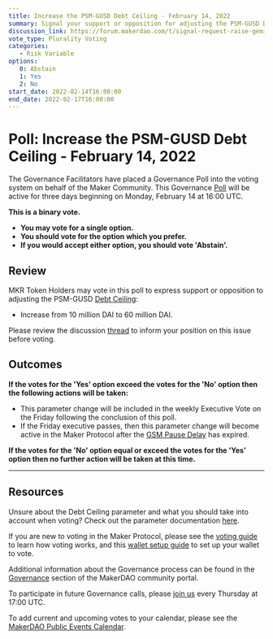 ```yaml
---
title: Increase the PSM-GUSD Debt Ceiling - February 14, 2022
summary: Signal your support or opposition for adjusting the PSM-GUSD Debt Ceiling from 10 million DAI to 60 million DAI.
discussion_link: https://forum.makerdao.com/t/signal-request-raise-gemini-dollar-gusd-psm-debt-ceiling-to-60-million-dai/12961
vote_type: Plurality Voting
categories:
   - Risk Variable
options:
   0: Abstain
   1: Yes
   2: No
start_date: 2022-02-14T16:00:00
end_date: 2022-02-17T16:00:00
---
```

# Poll: Increase the PSM-GUSD Debt Ceiling - February 14, 2022

The Governance Facilitators have placed a Governance Poll into the voting system on behalf of the Maker Community. This Governance [Poll](https://community-development.makerdao.com/en/learn/governance/on-chain-gov) will be active for three days beginning on Monday, February 14 at 16:00 UTC.

**This is a binary vote.**
- **You may vote for a single option.**
- **You should vote for the option which you prefer.**
- **If you would accept either option, you should vote 'Abstain'.**

## Review

MKR Token Holders may vote in this poll to express support or opposition to adjusting the PSM-GUSD [Debt Ceiling](https://community-development.makerdao.com/en/learn/governance/param-debt-ceiling):
* Increase from 10 million DAI to 60 million DAI.

Please review the discussion [thread](https://forum.makerdao.com/t/signal-request-raise-gemini-dollar-gusd-psm-debt-ceiling-to-60-million-dai/12961) to inform your position on this issue before voting.

## Outcomes

**If the votes for the 'Yes' option exceed the votes for the 'No' option then the following actions will be taken:**
* This parameter change will be included in the weekly Executive Vote on the Friday following the conclusion of this poll.
* If the Friday executive passes, then this parameter change will become active in the Maker Protocol after the [GSM Pause Delay](https://community-development.makerdao.com/en/learn/governance/param-gsm-pause-delay) has expired.

**If the votes for the 'No' option equal or exceed the votes for the 'Yes' option then no further action will be taken at this time.**

---

## Resources

Unsure about the Debt Ceiling parameter and what you should take into account when voting? Check out the parameter documentation [here](https://community-development.makerdao.com/en/learn/governance/param-debt-ceiling).

If you are new to voting in the Maker Protocol, please see the [voting guide](https://community-development.makerdao.com/en/learn/governance/how-voting-works/) to learn how voting works, and this [wallet setup guide](https://community-development.makerdao.com/en/learn/governance/voting-setup/) to set up your wallet to vote.

Additional information about the Governance process can be found in the [Governance](https://community-development.makerdao.com/en/learn/governance) section of the MakerDAO community portal.

To participate in future Governance calls, please [join us](https://github.com/makerdao/community/tree/master/governance/governance-and-risk-meetings) every Thursday at 17:00 UTC.

To add current and upcoming votes to your calendar, please see the [MakerDAO Public Events Calendar](https://calendar.google.com/calendar/embed?src=makerdao.com_3efhm2ghipksegl009ktniomdk%40group.calendar.google.com&ctz=UTC&mode=week&showCalendars=0&showPrint=0).

